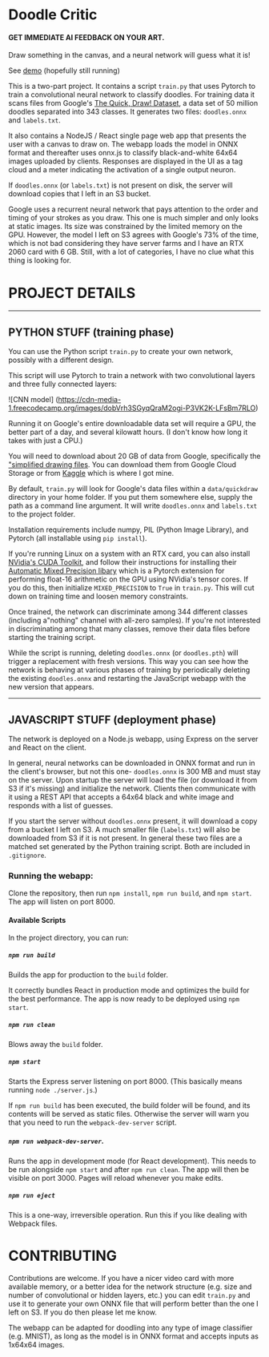 # Doodle Critic

#### GET IMMEDIATE AI FEEDBACK ON YOUR ART.

Draw something in the canvas, and a neural network will guess what it is!

See [demo](https://doodlecritic.herokuapp.com) (hopefully still running)

This is a two-part project. It contains a script `train.py` that uses Pytorch to train a convolutional neural network to
classify doodles. For training data it scans files from Google's [The Quick, Draw! Dataset](https://quickdraw.withgoogle.com/data),
a data set of 50 million doodles separated into 343 classes. It generates two files: `doodles.onnx` and `labels.txt`.

It also contains a NodeJS / React single page web app that presents the user with a canvas to draw on.
The webapp loads the model in ONNX format and thereafter uses onnx.js to classify black-and-white 64x64 images uploaded
by clients. Responses are displayed in the UI as a tag cloud and a meter indicating the activation of a single output neuron.

If `doodles.onnx` (or `labels.txt`) is not present on disk, the server will download copies that I left in an S3 bucket.

Google uses a recurrent neural network that pays attention to the order and timing of your strokes as you draw.
This one is much simpler and only looks at static images. Its size was constrained by the limited memory on the GPU.
However, the model I left on S3 agrees with Google's 73% of the time, which is not bad considering they have server farms 
and I have an RTX 2060 card with 6 GB. Still, with a lot of categories, I have no clue what this thing is looking for.

# PROJECT DETAILS

***

## PYTHON STUFF (training phase)

You can use the Python script `train.py` to create your own network, possibly with a different design.

This script will use Pytorch to train a network with two convolutional layers and three fully connected layers:

![CNN model]
(https://cdn-media-1.freecodecamp.org/images/dobVrh3SGyqQraM2ogi-P3VK2K-LFsBm7RLO)

Running it on Google's entire downloadable data set will require a GPU, the better part of a day, and several kilowatt hours.
(I don't know how long it takes with just a CPU.)

You will need to download about 20 GB of data from Google, specifically the ["simplified drawing files](https://github.com/googlecreativelab/quickdraw-dataset).
You can download them from Google Cloud Storage or from [Kaggle](https://www.kaggle.com/google/tinyquickdraw) which is
where I got mine.

By default, `train.py` will look for Google's data files within a `data/quickdraw` directory in your home folder. 
If you put them somewhere else, supply the path as a command line argument. It will write `doodles.onnx` and `labels.txt`
to the project folder.

Installation requirements include numpy, PIL (Python Image Library), and Pytorch (all installable using `pip install`).

If you're running Linux on a system with an RTX card, you can also install [NVidia's CUDA Toolkit](https://developer.nvidia.com/cuda-downloads),
and follow their instructions for installing their [Automatic Mixed Precision libary](https://nvidia.github.io/apex/amp.html)
which is a Pytorch extension for performing float-16 arithmetic on the GPU using NVidia's tensor cores. If you do this, 
then initialize `MIXED_PRECISION` to `True` in `train.py`. This will cut down on training time and loosen memory constraints.

Once trained, the network can discriminate among 344 different classes (including a"nothing" channel
with all-zero samples). If you're not interested in discriminating among that many classes,
remove their data files before starting the training script.

While the script is running, deleting `doodles.onnx` (or `doodles.pth`) will trigger a replacement with fresh versions.
This way you can see how the network is behaving at various phases of training by periodically deleting the existing
`doodles.onnx` and restarting the JavaScript webapp with the new version that appears.

***

## JAVASCRIPT STUFF (deployment phase)

The network is deployed on a Node.js webapp, using Express on the server and React on the client.

In general, neural networks can be downloaded in ONNX format and run in the client's browser, but not this one-
`doodles.onnx` is 300 MB and must stay on the server. Upon startup the server will load the file 
(or download it from S3 if it's missing) and initialize the network. Clients then communicate with it using a REST API
that accepts a 64x64 black and white image and responds with a list of guesses. 

If you start the server without `doodles.onnx` present, it will download a copy from a bucket I left on S3.
A much smaller file (`labels.txt`) will also be downloaded from S3 if it is not present. In general these two
files are a matched set generated by the Python training script. Both are included in `.gitignore`.

### Running the webapp:

Clone the repository, then run `npm install`, `npm run build`, and `npm start`. The app will listen on port 8000.


#### Available Scripts

In the project directory, you can run:

##### `npm run build`

Builds the app for production to the `build` folder.

It correctly bundles React in production mode and optimizes the build for the best performance.
The app is now ready to be deployed using `npm start`.

##### `npm run clean`

Blows away the `build` folder.

##### `npm start`

Starts the Express server listening on port 8000. (This basically means running `node ./server.js`.)

If `npm run build` has been executed, the build folder will be found, and its contents will be served as static files.
Otherwise the server will warn you that you need to run the `webpack-dev-server` script.

##### `npm run webpack-dev-server`.

Runs the app in development mode (for React development). This needs to be run alongside `npm start` and after `npm run clean`.
The app will then be visible on port 3000. Pages will reload whenever you make edits.

##### `npm run eject`

This is a one-way, irreversible operation. Run this if you like dealing with Webpack files.


# CONTRIBUTING

Contributions are welcome. If you have a nicer video card with more available memory, or a better idea for the network structure
(e.g. size and number of convolutional or hidden layers, etc.) you can edit `train.py` and use it to generate your own
ONNX file that will perform better than the one I left on S3. If you do then please let me know.

The webapp can be adapted for doodling into any type of image classifier (e.g. MNIST), as long as the model is in
ONNX format and accepts inputs as 1x64x64 images.
